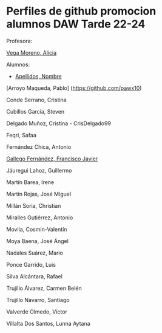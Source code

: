  
# Perfiles de github promocion alumnos DAW Tarde 22-24
Profesora:

[Vega Moreno, Alicia](https://github.com/AVegMor)

Alumnos:

* [Apellidos, Nombre](https://github.com/username)
  
[Arroyo Maqueda, Pablo] (https://github.com/pawx10)

Conde Serrano, Cristina

Cubillos García, Steven

Delgado Muñoz, Cristina - CrisDelgado99

Feqri, Safaa

Fernández Chica, Antonio

[Gallego Fernández, Francisco Javier](https://github.com/JaviGalFer)

Jáuregui Lahoz, Guillermo

Martín Barea, Irene

Martín Rojas, José Miguel

Millán Soria, Christian

Miralles Gutiérrez, Antonio

Movila, Cosmin-Valentín

Moya Baena, José Ángel

Nadales Suárez, Mario

Ponce Garrido, Luis

Silva Alcántara, Rafael

Trujillo Álvarez, Carmen Belén

Trujillo Navarro, Santiago

Valverde Olmedo, Víctor

Villalta Dos Santos, Lunna Aytana





